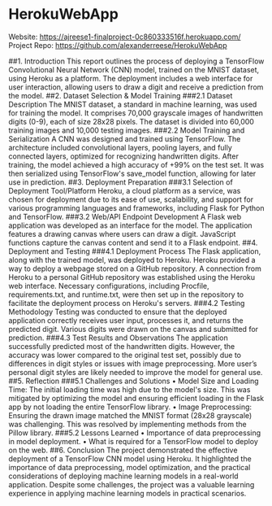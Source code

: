 # HerokuWebApp

Website: https://ajreese1-finalproject-0c860333516f.herokuapp.com/ 
Project Repo: https://github.com/alexanderreese/HerokuWebApp 

##1. Introduction
This report outlines the process of deploying a TensorFlow Convolutional Neural Network (CNN) model, trained on the MNIST dataset, using Heroku as a platform. The deployment includes a web interface for user interaction, allowing users to draw a digit and receive a prediction from the model.
##2. Dataset Selection & Model Training
###2.1 Dataset Description
The MNIST dataset, a standard in machine learning, was used for training the model. It comprises 70,000 grayscale images of handwritten digits (0-9), each of size 28x28 pixels. The dataset is divided into 60,000 training images and 10,000 testing images.
###2.2 Model Training and Serialization
A CNN was designed and trained using TensorFlow. The architecture included convolutional layers, pooling layers, and fully connected layers, optimized for recognizing handwritten digits. After training, the model achieved a high accuracy of +99% on the test set. It was then serialized using TensorFlow's save_model function, allowing for later use in prediction.
##3. Deployment Preparation
###3.1 Selection of Deployment Tool/Platform
Heroku, a cloud platform as a service, was chosen for deployment due to its ease of use, scalability, and support for various programming languages and frameworks, including Flask for Python and TensorFlow.
###3.2 Web/API Endpoint Development
A Flask web application was developed as an interface for the model. The application features a drawing canvas where users can draw a digit. JavaScript functions capture the canvas content and send it to a Flask endpoint.
##4. Deployment and Testing
###4.1 Deployment Process
The Flask application, along with the trained model, was deployed to Heroku. Heroku provided a way to deploy a webpage stored on a GitHub repository. A connection from Heroku to a personal GitHub repository was established using the Heroku web interface. Necessary configurations, including Procfile, requirements.txt, and runtime.txt, were then set up in the repository to facilitate the deployment process on Heroku's servers. 
###4.2 Testing Methodology
Testing was conducted to ensure that the deployed application correctly receives user input, processes it, and returns the predicted digit. Various digits were drawn on the canvas and submitted for prediction.
###4.3 Test Results and Observations
The application successfully predicted most of the handwritten digits. However, the accuracy was lower compared to the original test set, possibly due to differences in digit styles or issues with image preprocessing. More user’s personal digit styles are likely needed to improve the model for general use. 
##5. Reflection
###5.1 Challenges and Solutions
•	Model Size and Loading Time: The initial loading time was high due to the model's size. This was mitigated by optimizing the model and ensuring efficient loading in the Flask app by not loading the entire TensorFlow library.
•	Image Preprocessing: Ensuring the drawn image matched the MNIST format (28x28 grayscale) was challenging. This was resolved by implementing methods from the Pillow library. 
###5.2 Lessons Learned
•	Importance of data preprocessing in model deployment.
•	What is required for a TensorFlow model to deploy on the web.
##6. Conclusion
The project demonstrated the effective deployment of a TensorFlow CNN model using Heroku. It highlighted the importance of data preprocessing, model optimization, and the practical considerations of deploying machine learning models in a real-world application. Despite some challenges, the project was a valuable learning experience in applying machine learning models in practical scenarios.
